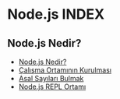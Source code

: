 # Node.js INDEX

## Node.js Nedir? 
- [Node.js Nedir?](WhatIsNodeJS/)
- [Çalışma Ortamının Kurulması](WorkspaceSetup/)
- [Asal Sayıları Bulmak](PrimeNUmbersExample/)
- [Node.js REPL Ortamı](NodejsREPL/)

